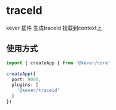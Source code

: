 # traceId
kever 插件 生成traceId 挂载到context上

## 使用方式

```ts
import { createApp } from '@kever/core'

createApp({
  port: 9000,
  plugins: [
    '@kever/traceid'
  ]
})
```